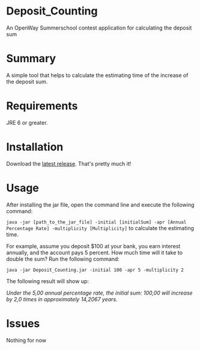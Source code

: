 # Deposit_Counting
An OpenWay Summerschool contest application for calculating the deposit sum

# Summary
A simple tool that helps to calculate the estimating time of the increase of the deposit sum.

# Requirements
JRE 6 or greater.

# Installation
Download the [latest release](https://github.com/KrashV/Deposit_Counting/releases). That's pretty much it!

# Usage
After installing the jar file, open the command line and execute the following command:

``java -jar [path_to_the_jar_file] -initial [initialSum] -apr [Annual Percentage Rate] -multiplicity [Multiplicity]``
to calculate the estimating time.

For example, assume you deposit $100 at your bank, you earn interest annually, and the account pays 5 percent. How much time will it take to double the sum?
Run the following command:

``java -jar Deposit_Counting.jar -initial 100 -apr 5 -multiplicity 2``

The following result will show up:

*Under the 5,00 annual percentage rate, the initial sum: 100,00 will increase by 2,0 times in approximately 14,2067 years.*

# Issues
Nothing for now
